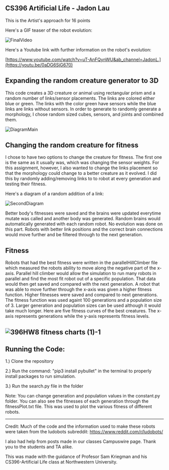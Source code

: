 CS396 Artificial Life - Jadon Lau
----------------------------------
This is the Artist's approach for 16 points

Here's a GIF teaser of the robot evolution:

![FinalVideo](https://user-images.githubusercontent.com/98376049/224922750-b30eabb9-eacc-45e0-855d-1025cc42850e.gif)


Here's a Youtube link with further information on the robot's evolution:

[https://www.youtube.com/watch?v=uT-AnFQynWU&ab_channel=JadonL.](https://youtu.be/0aDG6SjG670)


Expanding the random creature generator to 3D
----------------------------------
This code creates a 3D creature or animal using rectangular prism and a random number of links/sensor placements. The links are colored either blue or green. The links with the color green have sensors while the blue links are links without sensors. In order to generate to randomly generate a morphology, I chose random sized cubes, sensors, and joints and combined them.

![DiagramMain](https://user-images.githubusercontent.com/98376049/224927469-01c6536a-a6ac-4c70-9adf-1347fd9c1010.jpg)


Changing the random creature for fitness
--------------------------------
I chose to have two options to change the creature for fitness. The first one is the same as it usually was, which was changing the sensor weights. For this assignment, however, I also wanted to change the links placement so that the morphology could change to a better creature as it evolved. I did this by randomly adding/removing links to to robot at every generation and testing their fitness. 

Here's a diagram of a random addition of a link:

![SecondDiagram](https://user-images.githubusercontent.com/98376049/224927495-6badfbab-1d5d-4e15-8eaa-11731d7148b7.jpg)

Better body's fitnesses were saved and the brains were updated everytime mutate was called and another body was generated. Random brains would automatically generated with each random robot. No evolution was done on this part. Robots with better link positions and the correct brain connections would move further and be filtered through to the next generation.

Fitness
--------------------------
Robots that had the best fitness were written in the parallelHillClimber file which measured the robots ability to move along the negative part of the x-axis. Parallel hill climber would allow the simulation to run many robots in parallel and find the most fit robot out of a specific population. That data would then get saved and compared with the next generation. A robot that was able to move further through the x-axis was given a higher fitness function. Higher fitnesses were saved and compared to next generations. The fitness function was used againt 100 generations and a population size of 3. Larger generation and population sizes can be used although it would take much longer. Here are five fitness curves of the best creatures. The x-axis represents generations while the y-axis represents fitness levels. 

![396HW8 fitness charts (1)-1](https://user-images.githubusercontent.com/98376049/224924321-8a982c7b-162e-43b5-963c-7cd1d2954316.jpg)
------------------------------
Running the Code:
------------------------
1.) Clone the repository

2.) Run the command: "pip3 install pybullet" in the terminal to properly install packages to run simulation.

3.) Run the search.py file in the folder

Note: You can change generation and population values in the constant.py folder. You can also see the fitnesses of each generation through the fitnessPlot.txt file. This was used to plot the various fitness of different robots.

-----------------------------
Credit: Much of the code and the information used to make these robots were taken from the ludobots subreddit: https://www.reddit.com/r/ludobots/

I also had help from posts made in our classes Campuswire page. Thank you to the students and TA alike.

This was made with the guidance of Profesor Sam Kriegman and his CS396-Artificial Life class at Northwestern University.
